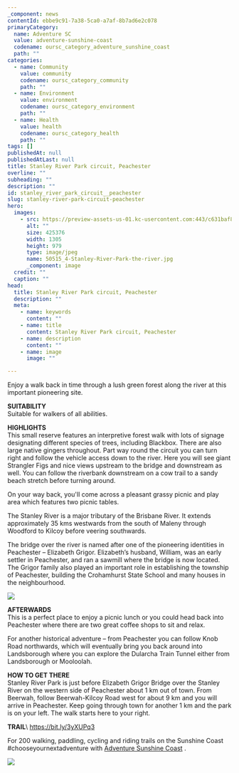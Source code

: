 ```yaml
---
_component: news
contentId: ebbe9c91-7a38-5ca0-a7af-8b7ad6e2c078
primaryCategory:
  name: Adventure SC
  value: adventure-sunshine-coast
  codename: oursc_category_adventure_sunshine_coast
  path: ""
categories:
  - name: Community
    value: community
    codename: oursc_category_community
    path: ""
  - name: Environment
    value: environment
    codename: oursc_category_environment
    path: ""
  - name: Health
    value: health
    codename: oursc_category_health
    path: ""
tags: []
publishedAt: null
publishedAtLast: null
title: Stanley River Park circuit, Peachester
overline: ""
subheading: ""
description: ""
id: stanley_river_park_circuit__peachester
slug: stanley-river-park-circuit-peachester
hero:
  images:
    - src: https://preview-assets-us-01.kc-usercontent.com:443/c631baf8-1b46-001f-580c-d0001b68b4a8/551d5ac2-5178-422a-8326-81abcb742db6/50515_4-Stanley-River-Park-the-river.jpg
      alt: ""
      size: 425376
      width: 1305
      height: 979
      type: image/jpeg
      name: 50515_4-Stanley-River-Park-the-river.jpg
      _component: image
  credit: ""
  caption: ""
head:
  title: Stanley River Park circuit, Peachester
  description: ""
  meta:
    - name: keywords
      content: ""
    - name: title
      content: Stanley River Park circuit, Peachester
    - name: description
      content: ""
    - name: image
      image: ""

---
```

Enjoy a walk back in time through a lush green forest along the river at this important pioneering site.

**SUITABILITY**\
Suitable for walkers of all abilities.

**HIGHLIGHTS**\
This small reserve features an interpretive forest walk with lots of signage designating different species of trees, including Blackbox. There are also large native gingers throughout. Part way round the circuit you can turn right and follow the vehicle access down to the river. Here you will see giant Strangler Figs and nice views upstream to the bridge and downstream as well. You can follow the riverbank downstream on a cow trail to a sandy beach stretch before turning around.

On your way back, you'll come across a pleasant grassy picnic and play area which features two picnic tables.

The Stanley River is a major tributary of the Brisbane River. It extends approximately 35 kms westwards from the south of Maleny through Woodford to Kilcoy before veering southwards.

The bridge over the river is named after one of the pioneering identities in Peachester – Elizabeth Grigor. Elizabeth’s husband, William, was an early settler in Peachester, and ran a sawmill where the bridge is now located. The Grigor family also played an important role in establishing the township of Peachester, building the Crohamhurst State School and many houses in the neighbourhood.

![](https://preview-assets-us-01.kc-usercontent.com:443/c631baf8-1b46-001f-580c-d0001b68b4a8/78fac5b8-4344-49c1-a45f-e848c9ca45c5/50515_1-Stanley-River-Park-Main-Sign.jpg)

**AFTERWARDS**\
This is a perfect place to enjoy a picnic lunch or you could head back into Peachester where there are two great coffee shops to sit and relax.

For another historical adventure – from Peachester you can follow Knob Road northwards, which will eventually bring you back around into Landsborough where you can explore the Dularcha Train Tunnel either from Landsborough or Mooloolah.

**HOW TO GET THERE**\
Stanley River Park is just before Elizabeth Grigor Bridge over the Stanley River on the western side of Peachester about 1 km out of town. From Beerwah, follow Beerwah-Kilcoy Road west for about 9 km and you will arrive in Peachester. Keep going through town for another 1 km and the park is on your left. The walk starts here to your right.

**TRAIL**\ <https://bit.ly/3yXUPq3>


For 200 walking, paddling, cycling and riding trails on the Sunshine Coast #chooseyournextadventure with [Adventure Sunshine Coast](https://adventure.sunshinecoast.qld.gov.au/)
.

![](https://preview-assets-us-01.kc-usercontent.com:443/c631baf8-1b46-001f-580c-d0001b68b4a8/e86e9ba6-1cf8-4ad0-aa4c-0927cd006bfc/50515_5-Stanley-River-Park-Fire-Trail.jpg)
